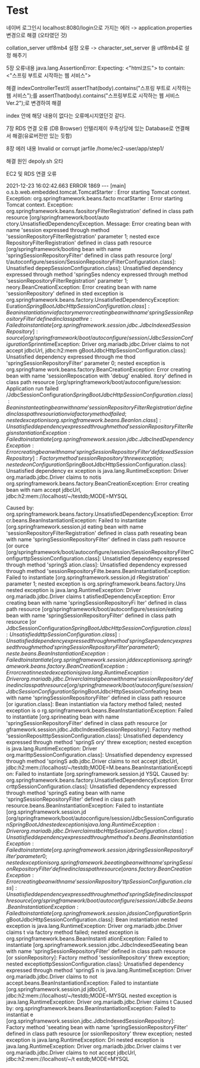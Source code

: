 # Test

네이버 로그인시 localhost:8080/login으로 가지는 에러 -> application.properties 변경으로 해결 (오타였던 것)

collation_server utf8mb4 설정 오류 -> character_set_server 을 utf8mb4로 설정 해주기 

5장
오류내용
java.lang.AssertionError:
Expecting:
<"html코드">
to contain:
 <"스프링 부트로 시작하는 웹 서비스">

해결
indexControllerTest의  assertThat(body).contains("스프링 부트로 시작하는 웹 서비스");를
assertThat(body).contains("스프링부트로 시작하는 웹 서비스 Ver.2");로 변경하여 해결

index 안에 해당 내용이 없다는 오류메시지였던것 같다.

7장
RDS 연결 오류 (DB Browser)
인텔리제이 우측상당에 있는 Database로 연결해서 해결(유료버전만 있는 듯함)

8장
에러 내용
Invalid or corrupt jarfile /home/ec2-user/app/step1/ 

해결 
원인 depoly.sh 오타 

EC2 및 RDS 연결 오류

2021-12-23 16:02:42.663 ERROR 1869 --- [main] o.s.b.web.embedded.tomcat.TomcatStarter  : Error starting Tomcat context. Exception: org.springframework.beans.facto
mcatStarter  : Error starting Tomcat context. Exception: org.springframework.beans.faositoryFilterRegistration' defined in class path resource [org/springframework/boot/auto
ctory.UnsatisfiedDependencyException. Message: Error creating bean with name 'session expressed through method 'sessionRepositoryFilterRegistration' parameter 1; nested exce
RepositoryFilterRegistration' defined in class path resource [org/springframework/booting bean with name 'springSessionRepositoryFilter' defined in class path resource [org/
t/autoconfigure/session/SessionRepositoryFilterConfiguration.class]: Unsatisfied depepSessionConfiguration.class]: Unsatisfied dependency expressed through method 'springSes
ndency expressed through method 'sessionRepositoryFilterRegistration' parameter 1; neory.BeanCreationException: Error creating bean with name 'sessionRepository' defined in
sted exception is org.springframework.beans.factory.UnsatisfiedDependencyException: Euration$SpringBootJdbcHttpSessionConfiguration.class]: Bean instantiation via factory me
rror creating bean with name 'springSessionRepositoryFilter' defined in class path re: Failed to instantiate [org.springframework.session.jdbc.JdbcIndexedSessionRepository]:
source [org/springframework/boot/autoconfigure/session/JdbcSessionConfiguration$SprinntimeException: Driver org.mariadb.jdbc.Driver claims to not accept jdbcUrl, jdbc:h2:mem
gBootJdbcHttpSessionConfiguration.class]: Unsatisfied dependency expressed through me
thod 'springSessionRepositoryFilter' parameter 0; nested exception is org.springframe
work.beans.factory.BeanCreationException: Error creating bean with name 'sessionReposcation with 'debug' enabled.
itory' defined in class path resource [org/springframework/boot/autoconfigure/session: Application run failed
/JdbcSessionConfiguration$SpringBootJdbcHttpSessionConfiguration.class]: Bean instanteating bean with name 'sessionRepositoryFilterRegistration' defined in class path resour
iation via factory method failed; nested exception is org.springframework.beans.BeanIon.class]: Unsatisfied dependency expressed through method 'sessionRepositoryFilterRegis
nstantiationException: Failed to instantiate [org.springframework.session.jdbc.JdbcInedDependencyException: Error creating bean with name 'springSessionRepositoryFilter' def
dexedSessionRepository]: Factory method 'sessionRepository' threw exception; nested eonConfiguration$SpringBootJdbcHttpSessionConfiguration.class]: Unsatisfied dependency ex
xception is java.lang.RuntimeException: Driver org.mariadb.jdbc.Driver claims to notis org.springframework.beans.factory.BeanCreationException: Error creating bean with nam
accept jdbcUrl, jdbc:h2:mem://localhost/~/testdb;MODE=MYSQL

Caused by: org.springframework.beans.factory.UnsatisfiedDependencyException: Error cr.beans.BeanInstantiationException: Failed to instantiate [org.springframework.session.jd
eating bean with name 'sessionRepositoryFilterRegistration' defined in class path reseating bean with name 'springSessionRepositoryFilter' defined in class path resource [or
ource [org/springframework/boot/autoconfigure/session/SessionRepositoryFilterConfigurttpSessionConfiguration.class]: Unsatisfied dependency expressed through method 'springS
ation.class]: Unsatisfied dependency expressed through method 'sessionRepositoryFilte.beans.BeanInstantiationException: Failed to instantiate [org.springframework.session.jd
rRegistration' parameter 1; nested exception is org.springframework.beans.factory.Uns nested exception is java.lang.RuntimeException: Driver org.mariadb.jdbc.Driver claims t
atisfiedDependencyException: Error creating bean with name 'springSessionRepositoryFi
lter' defined in class path resource [org/springframework/boot/autoconfigure/session/eating bean with name 'springSessionRepositoryFilter' defined in class path resource [or
JdbcSessionConfiguration$SpringBootJdbcHttpSessionConfiguration.class]: Unsatisfied dttpSessionConfiguration.class]: Unsatisfied dependency expressed through method 'springS
ependency expressed through method 'springSessionRepositoryFilter' parameter 0; neste.beans.BeanInstantiationException: Failed to instantiate [org.springframework.session.jd
d exception is org.springframework.beans.factory.BeanCreationException: Error creatin nested exception is java.lang.RuntimeException: Driver org.mariadb.jdbc.Driver claims t
g bean with name 'sessionRepository' defined in class path resource [org/springframew
ork/boot/autoconfigure/session/JdbcSessionConfiguration$SpringBootJdbcHttpSessionConfeating bean with name 'springSessionRepositoryFilter' defined in class path resource [or
iguration.class]: Bean instantiation via factory method failed; nested exception is o
rg.springframework.beans.BeanInstantiationException: Failed to instantiate [org.sprineating bean with name 'springSessionRepositoryFilter' defined in class path resource [or
gframework.session.jdbc.JdbcIndexedSessionRepository]: Factory method 'sessionRepositttpSessionConfiguration.class]: Unsatisfied dependency expressed through method 'springS
ory' threw exception; nested exception is java.lang.RuntimeException: Driver org.marittpSessionConfiguration.class]: Unsatisfied dependency expressed through method 'springS
adb.jdbc.Driver claims to not accept jdbcUrl, jdbc:h2:mem://localhost/~/testdb;MODE=M.beans.BeanInstantiationException: Failed to instantiate [org.springframework.session.jd
YSQL
Caused by: org.springframework.beans.factory.UnsatisfiedDependencyException: Error crttpSessionConfiguration.class]: Unsatisfied dependency expressed through method 'springS
eating bean with name 'springSessionRepositoryFilter' defined in class path resource.beans.BeanInstantiationException: Failed to instantiate [org.springframework.session.jd
[org/springframework/boot/autoconfigure/session/JdbcSessionConfiguration$SpringBootJd nested exception is java.lang.RuntimeException: Driver org.mariadb.jdbc.Driver claims t
bcHttpSessionConfiguration.class]: Unsatisfied dependency expressed through method 's.beans.BeanInstantiationException: Failed to instantiate [org.springframework.session.jd
pringSessionRepositoryFilter' parameter 0; nested exception is org.springframework.beeating bean with name 'springSessionRepositoryFilter' defined in class path resource [or
ans.factory.BeanCreationException: Error creating bean with name 'sessionRepository'ttpSessionConfiguration.class]: Unsatisfied dependency expressed through method 'springS
defined in class path resource [org/springframework/boot/autoconfigure/session/JdbcSe.beans.BeanInstantiationException: Failed to instantiate [org.springframework.session.jd
ssionConfiguration$SpringBootJdbcHttpSessionConfiguration.class]: Bean instantiation nested exception is java.lang.RuntimeException: Driver org.mariadb.jdbc.Driver claims t
via factory method failed; nested exception is org.springframework.beans.BeanInstanti
ationException: Failed to instantiate [org.springframework.session.jdbc.JdbcIndexedSeeating bean with name 'springSessionRepositoryFilter' defined in class path resource [or
ssionRepository]: Factory method 'sessionRepository' threw exception; nested exceptiottpSessionConfiguration.class]: Unsatisfied dependency expressed through method 'springS
n is java.lang.RuntimeException: Driver org.mariadb.jdbc.Driver claims to not accept.beans.BeanInstantiationException: Failed to instantiate [org.springframework.session.jd
jdbcUrl, jdbc:h2:mem://localhost/~/testdb;MODE=MYSQL nested exception is java.lang.RuntimeException: Driver org.mariadb.jdbc.Driver claims t
Caused by: org.springframework.beans.BeanInstantiationException: Failed to instantiat
e [org.springframework.session.jdbc.JdbcIndexedSessionRepository]: Factory method 'seeating bean with name 'springSessionRepositoryFilter' defined in class path resource [or
ssionRepository' threw exception; nested exception is java.lang.RuntimeException: Dri nested exception is java.lang.RuntimeException: Driver org.mariadb.jdbc.Driver claims t
ver org.mariadb.jdbc.Driver claims to not accept jdbcUrl, jdbc:h2:mem://localhost/~/t
estdb;MODE=MYSQL


